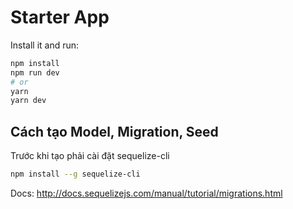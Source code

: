# Starter App

Install it and run:

```bash
npm install
npm run dev
# or
yarn
yarn dev
```

## Cách tạo Model, Migration, Seed
Trước khi tạo phải cài đặt sequelize-cli
```bash
npm install --g sequelize-cli
```
Docs: http://docs.sequelizejs.com/manual/tutorial/migrations.html
